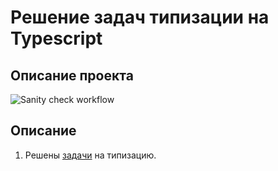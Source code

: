 # Решение задач типизации на Typescript

## Описание проекта

![Sanity check workflow](https://github.com/Stern-Ritter/tasks-functional-programming/actions/workflows/sanity-check.yml/badge.svg)

## Описание

1. Решены [задачи](https://gist.github.com/vvscode/8b60049bc335bbc52a4c363f92820956) на типизацию.
